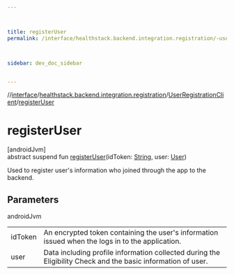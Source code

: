 ```yaml
---



title: registerUser
permalink: /interface/healthstack.backend.integration.registration/-user-registration-client/register-user.html



sidebar: dev_doc_sidebar


---
```




//[interface](/bi_interface.html)/[healthstack.backend.integration.registration](../index.html)/[UserRegistrationClient](index.html)/[registerUser](register-user.html)



# registerUser



[androidJvm]\
abstract suspend fun [registerUser](register-user.html)(idToken: [String](https://kotlinlang.org/api/latest/jvm/stdlib/kotlin/-string/index.html), user: [User](../-user/index.html))



Used to register user's information who joined through the app to the backend.



## Parameters


androidJvm

| | |
|---|---|
| idToken | An encrypted token containing the user's information issued when the logs in to the application. |
| user | Data including profile information collected during the Eligibility Check and the basic information of user. |






